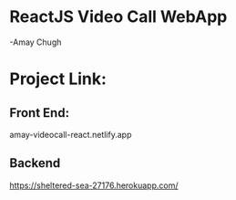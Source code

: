 # ReactJS Video Call WebApp
-Amay Chugh


# Project Link: 
## Front End:
amay-videocall-react.netlify.app

## Backend
https://sheltered-sea-27176.herokuapp.com/
